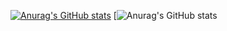 [![Anurag's GitHub stats](https://github-readme-stats.vercel.app/api?username=KeitaShimura)](https://github.com/anuraghazra/github-readme-stats)
[![Anurag's GitHub stats](https://github-profile-summary-cards.vercel.app/api/cards/profile-details?KeitaShimura=hoge&theme=dracula)


